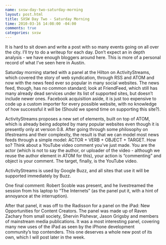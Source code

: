 ```yaml
--- 
name: sxsw-day-two-saturday-morning
layout: post.html
title: SXSW Day Two - Saturday Morning
time: 2010-03-16 14:08:00 -04:00
comments: true
categories: sxsw
---
```

It is hard to sit down and write a post with so many events going on all over the city. I’ll try to do a writeup for each day. Don’t expect an in depth analysis - we have enough bloggers around here. This is more of a personal record of what I’ve seen here in Austin.

Saturday morning started with a panel at the Hilton on ActivityStreams, which covered the story of web syndication, through RSS and ATOM and now with the news feed ever so popular in many social websites. The news feed, though, has no common standard; look at FriendFeed, which still has many already dead services under its list of supported sites, but doesn’t include newer ones. Facebook acquisition aside, it is just too expensive to code up a custom importer for every possible website, with no knowledge of how successful it will be (Should we spend time on supporting this site?).

ActivityStreams proposes a new set of elements, built on top of ATOM, which is already being adopted by many popular websites even though it is presently only at version 0.8\. After going through some philosophy on lifestreams and their complexity, the result is that we can model most news feeds through a simple model: ACTOR + VERB + OBJECT + TARGET. How so? Think about a YouTube video comment you’ve just made. You are the actor (which is not to say the author, or uploader of the video - although we reuse the author element in ATOM for this), your action is “commenting” and object is your comment. The target, finally, is the YouTube video.

ActivityStreams is used by Google Buzz, and all sites that use it will be supported immediately by Buzz.

One final comment: Robert Scoble was present, and he livestreamed the session from his laptop to “The Internets” (as the panel put it, with a hint of annoyance at the interruption).

After that panel, it was off to the Radisson for a panel on the iPad: New Opportunities for Content Creators. The panel was made up of Raven Zachary from small society, Shervin Pishevar, Jason Grigsby and members of mainstream media publications. It was a most interesting panel, covering many new uses of the iPad as seen by the iPhone development community’s top contenders. This one deserves a whole new post of its own, which I will post later in the week.
